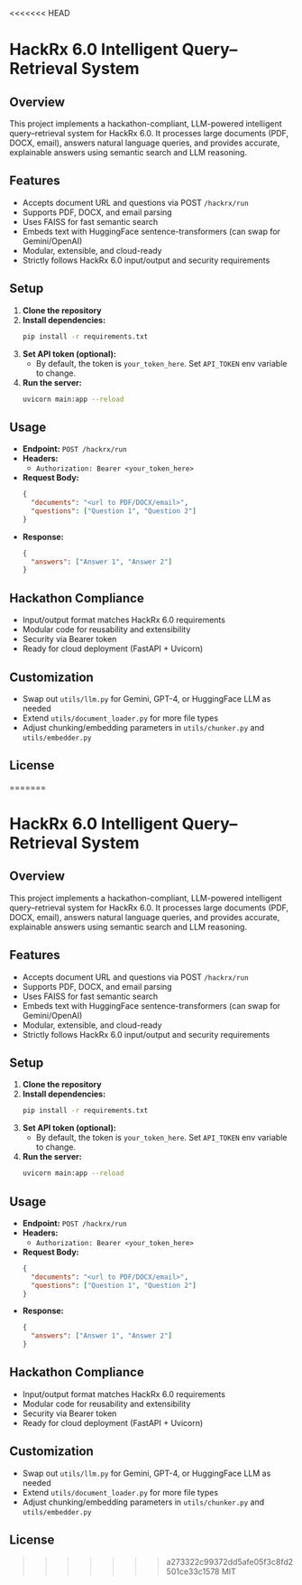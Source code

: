 <<<<<<< HEAD
# HackRx 6.0 Intelligent Query–Retrieval System

## Overview
This project implements a hackathon-compliant, LLM-powered intelligent query–retrieval system for HackRx 6.0. It processes large documents (PDF, DOCX, email), answers natural language queries, and provides accurate, explainable answers using semantic search and LLM reasoning.

## Features
- Accepts document URL and questions via POST `/hackrx/run`
- Supports PDF, DOCX, and email parsing
- Uses FAISS for fast semantic search
- Embeds text with HuggingFace sentence-transformers (can swap for Gemini/OpenAI)
- Modular, extensible, and cloud-ready
- Strictly follows HackRx 6.0 input/output and security requirements

## Setup
1. **Clone the repository**
2. **Install dependencies:**
   ```bash
   pip install -r requirements.txt
   ```
3. **Set API token (optional):**
   - By default, the token is `your_token_here`. Set `API_TOKEN` env variable to change.
4. **Run the server:**
   ```bash
   uvicorn main:app --reload
   ```

## Usage
- **Endpoint:** `POST /hackrx/run`
- **Headers:**
  - `Authorization: Bearer <your_token_here>`
- **Request Body:**
  ```json
  {
    "documents": "<url to PDF/DOCX/email>",
    "questions": ["Question 1", "Question 2"]
  }
  ```
- **Response:**
  ```json
  {
    "answers": ["Answer 1", "Answer 2"]
  }
  ```

## Hackathon Compliance
- Input/output format matches HackRx 6.0 requirements
- Modular code for reusability and extensibility
- Security via Bearer token
- Ready for cloud deployment (FastAPI + Uvicorn)

## Customization
- Swap out `utils/llm.py` for Gemini, GPT-4, or HuggingFace LLM as needed
- Extend `utils/document_loader.py` for more file types
- Adjust chunking/embedding parameters in `utils/chunker.py` and `utils/embedder.py`

## License
=======
# HackRx 6.0 Intelligent Query–Retrieval System

## Overview
This project implements a hackathon-compliant, LLM-powered intelligent query–retrieval system for HackRx 6.0. It processes large documents (PDF, DOCX, email), answers natural language queries, and provides accurate, explainable answers using semantic search and LLM reasoning.

## Features
- Accepts document URL and questions via POST `/hackrx/run`
- Supports PDF, DOCX, and email parsing
- Uses FAISS for fast semantic search
- Embeds text with HuggingFace sentence-transformers (can swap for Gemini/OpenAI)
- Modular, extensible, and cloud-ready
- Strictly follows HackRx 6.0 input/output and security requirements

## Setup
1. **Clone the repository**
2. **Install dependencies:**
   ```bash
   pip install -r requirements.txt
   ```
3. **Set API token (optional):**
   - By default, the token is `your_token_here`. Set `API_TOKEN` env variable to change.
4. **Run the server:**
   ```bash
   uvicorn main:app --reload
   ```

## Usage
- **Endpoint:** `POST /hackrx/run`
- **Headers:**
  - `Authorization: Bearer <your_token_here>`
- **Request Body:**
  ```json
  {
    "documents": "<url to PDF/DOCX/email>",
    "questions": ["Question 1", "Question 2"]
  }
  ```
- **Response:**
  ```json
  {
    "answers": ["Answer 1", "Answer 2"]
  }
  ```

## Hackathon Compliance
- Input/output format matches HackRx 6.0 requirements
- Modular code for reusability and extensibility
- Security via Bearer token
- Ready for cloud deployment (FastAPI + Uvicorn)

## Customization
- Swap out `utils/llm.py` for Gemini, GPT-4, or HuggingFace LLM as needed
- Extend `utils/document_loader.py` for more file types
- Adjust chunking/embedding parameters in `utils/chunker.py` and `utils/embedder.py`

## License
>>>>>>> a273322c99372dd5afe05f3c8fd2501ce33c1578
MIT 